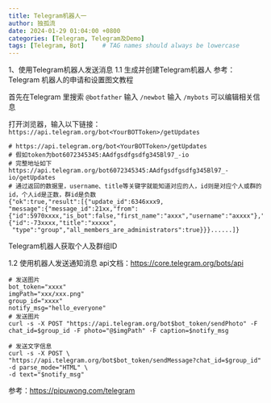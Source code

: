 ```yaml
---
title: Telegram机器人一
author: 独孤流
date: 2024-01-29 01:04:00 +0800
categories: [Telegram, Telegram及Demo]
tags: [Telegram, Bot]     # TAG names should always be lowercase
---
```



1、使用Telegram机器人发送消息
1.1 生成并创建Telegram机器人
参考：Telegram 机器人的申请和设置图文教程

首先在Telegram 里搜索 `@botfather`
输入 `/newbot`
输入 `/mybots` 可以编辑相关信息

打开浏览器，输入以下链接：`https://api.telegram.org/bot<YourBOTToken>/getUpdates`
```
# https://api.telegram.org/bot<YourBOTToken>/getUpdates
# 假如token为bot6072345345:AAdfgsdfgsdfg345Bl97_-io
# 完整地址如下
https://api.telegram.org/bot6072345345:AAdfgsdfgsdfg345Bl97_-io/getUpdates
# 通过返回的数据里，username、title等关键字就能知道对应的人，id则是对应个人或群的id，个人id是正数，群id是负数
{"ok":true,"result":[{"update_id":6346xxx9,
"message":{"message_id":21xx,"from":{"id":5970xxxx,"is_bot":false,"first_name":"axxx","username":"axxxx"},"chat":{"id":-73xxxx,"title":"xxxxx",
 "type":"group","all_members_are_administrators":true}}}......]}
```
Telegram机器人获取个人及群组ID

1.2 使用机器人发送通知消息
api文档：https://core.telegram.org/bots/api
```
# 发送图片
bot_token="xxxx"
imgPath="xxx/xxx.png"
group_id="xxxx"
notify_msg="hello_everyone"
# 发送图片
curl -s -X POST "https://api.telegram.org/bot$bot_token/sendPhoto" -F chat_id=$group_id -F photo="@$imgPath" -F caption=$notify_msg

# 发送文字信息
curl -s -X POST \
"https://api.telegram.org/bot$bot_token/sendMessage?chat_id=$group_id" -d parse_mode="HTML" \
-d text="$notify_msg"
```
参考：https://pipuwong.com/telegram